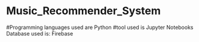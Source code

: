 # Music_Recommender_System
#Programming languages used are
Python
#tool used is
Jupyter Notebooks
Database used is: Firebase

